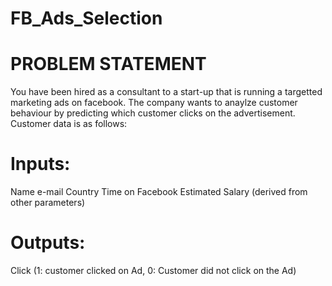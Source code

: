 # FB_Ads_Selection

# PROBLEM STATEMENT
You have been hired as a consultant to a start-up that is running a targetted marketing ads on facebook. The company wants to anaylze customer behaviour by predicting which customer clicks on the advertisement. Customer data is as follows:

# Inputs:

Name
e-mail
Country
Time on Facebook
Estimated Salary (derived from other parameters)

# Outputs:

Click (1: customer clicked on Ad, 0: Customer did not click on the Ad)
